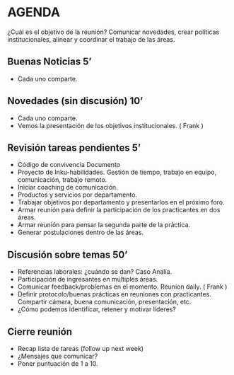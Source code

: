 # AGENDA
¿Cuál es el objetivo de la reunión? Comunicar novedades, crear políticas institucionales, alinear y coordinar el trabajo de las áreas. 

## Buenas Noticias 5’
- Cada uno comparte. 

## Novedades (sin discusión) 10’
- Cada uno comparte.
- Vemos la presentación de los objetivos institucionales. ( Frank )

## Revisión tareas pendientes 5’ 
- Código de convivencia Documento 
- Proyecto de Inku-habilidades. Gestión de tiempo, trabajo en equipo, comunicación, trabajo remoto. 
- Iniciar coaching de comunicación.
- Productos y servicios por departamento. 
- Trabajar objetivos por departamento y presentarlos en el próximo foro. 
- Armar reunión para definir la participación de los practicantes en dos áreas. 
- Armar reunión para pensar la segunda parte de la práctica.
- Generar postulaciones dentro de las áreas. 

## Discusión sobre temas 50’
- Referencias laborales: ¿cuándo se dan? Caso Analía. 
- Participación de ingresantes en múltiples áreas. 
- Comunicar feedback/problemas en el momento. Reunion daily. ( Frank )
- Definir protocolo/buenas prácticas en reuniones con practicantes. Compartir cámara, buena comunicación, presentación, etc.  
- ¿Cómo podemos identificar, retener y motivar líderes?

## Cierre reunión 
- Recap lista de tareas (follow up next week)
- ¿Mensajes que comunicar?
- Poner puntuación de 1 a 10.

